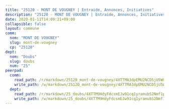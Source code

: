 ```yaml
---
title: "25120 - MONT DE VOUGNEY | Entraide, Annonces, Initiatives"
description: "25120 - MONT DE VOUGNEY | Entraide, Annonces, Initiatives"
date: 2020-01-11T14:09:21+09:00
collapsible: false
layout: commune
comm:
  nom: "MONT DE VOUGNEY"
  slug: mont-de-vougney
  cp: "25120"
dept:
  nom: "Doubs"
  slug: doubs
  num: "25"
peerpad:
  comm:
    read_path: /r/markdown/25120_mont-de-vougney/4XTTMA3dpEMU2NCD5jU5WUzZAbBwQmJHYFcSiUty8pH7aqQ6u
    write_path: /w/markdown/25120_mont-de-vougney/4XTTMA3dpEMU2NCD5jU5WUzZAbBwQmJHYFcSiUty8pH7aqQ6u-K3TgV1BBefNuTbY4gAhwBFr3UNmEz4kLy2EqZD2mfmJL2VByLkXmQzTNba7PJv7vw8ibwYy7pRAzPkZFXBBM6JWosSZgjoXmG7zSE4GG4V2q48JqqDwjJ4M1JbFDaVfqXY3me9fX
  dept:
    read_path: /r/markdown/25_doubs/4XTTM9HdyFdcsmEJw91cq1yramubS2Nmf1ps2s84xcMxY74Zv
    write_path: /w/markdown/25_doubs/4XTTM9HdyFdcsmEJw91cq1yramubS2Nmf1ps2s84xcMxY74Zv-K3TgURza6A4QY75MscA2g52nUX9tjMQaHW9mgBSgyRKNNp3M6gkaXA9iDDtpbSx22mTSZbQLYS1izbwsznz8e9u5BERCmGKxZ379xV2nAaDe1bGyxrjytc7G1EcbGtknRFYQ1Lxp
---
```


